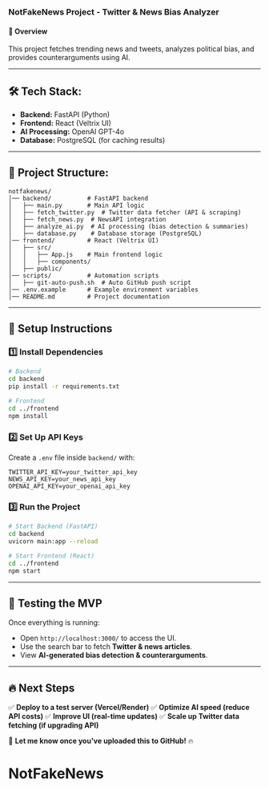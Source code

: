 ### NotFakeNews Project - Twitter & News Bias Analyzer

#### 📌 Overview
This project fetches trending news and tweets, analyzes political bias, and provides counterarguments using AI.

---

## 🛠️ Tech Stack:
- **Backend:** FastAPI (Python)
- **Frontend:** React (Veltrix UI)
- **AI Processing:** OpenAI GPT-4o
- **Database:** PostgreSQL (for caching results)

---

## 📂 Project Structure:
```
notfakenews/
│── backend/          # FastAPI backend
│   ├── main.py       # Main API logic
│   ├── fetch_twitter.py  # Twitter data fetcher (API & scraping)
│   ├── fetch_news.py  # NewsAPI integration
│   ├── analyze_ai.py  # AI processing (bias detection & summaries)
│   ├── database.py    # Database storage (PostgreSQL)
│── frontend/         # React (Veltrix UI)
│   ├── src/
│   │   ├── App.js    # Main frontend logic
│   │   ├── components/
│   ├── public/
│── scripts/          # Automation scripts
│   ├── git-auto-push.sh  # Auto GitHub push script
│── .env.example      # Example environment variables
│── README.md         # Project documentation
```

---

## 🚀 Setup Instructions

### 1️⃣ Install Dependencies
```bash
# Backend
cd backend
pip install -r requirements.txt

# Frontend
cd ../frontend
npm install
```

### 2️⃣ Set Up API Keys
Create a `.env` file inside `backend/` with:
```
TWITTER_API_KEY=your_twitter_api_key
NEWS_API_KEY=your_news_api_key
OPENAI_API_KEY=your_openai_api_key
```

### 3️⃣ Run the Project
```bash
# Start Backend (FastAPI)
cd backend
uvicorn main:app --reload

# Start Frontend (React)
cd ../frontend
npm start
```

---

## 🧪 Testing the MVP
Once everything is running:
- Open `http://localhost:3000/` to access the UI.
- Use the search bar to fetch **Twitter & news articles**.
- View **AI-generated bias detection & counterarguments**.

---

## 🔥 Next Steps
✅ **Deploy to a test server (Vercel/Render)**
✅ **Optimize AI speed (reduce API costs)**
✅ **Improve UI (real-time updates)**
✅ **Scale up Twitter data fetching (if upgrading API)**

🚀 **Let me know once you've uploaded this to GitHub!** 🔥

# NotFakeNews
